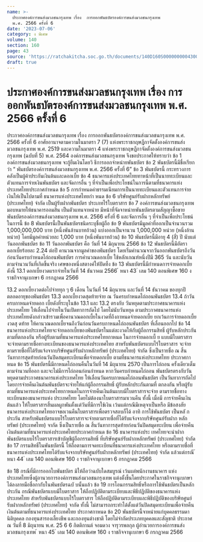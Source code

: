 ```yaml
---
name: >-
  ประกาศองค์การขนส่งมวลชนกรุงเทพ เรื่อง  การออกพันธบัตรองค์การขนส่งมวลชนกรุงเทพ
  พ.ศ. 2566 ครั้งที่ 6
date: '2023-07-06'
category: ง พิเศษ
volume: 140
section: 160
page: 43
source: 'https://ratchakitcha.soc.go.th/documents/140D160S0000000004300.pdf'
draft: true
---
```


# ประกาศองค์การขนส่งมวลชนกรุงเทพ เรื่อง  การออกพันธบัตรองค์การขนส่งมวลชนกรุงเทพ พ.ศ. 2566 ครั้งที่ 6

ประกาศองค์การขนส่งมวลชนกรุงเทพ เรื่อง การออกพันธบัตรองค์การขนส่งมวลชนกรุงเทพ พ.ศ. 2566 ครั้งที่ 6 อาศัยอานาจตามความในมาตรา 7 (7) แห่งพระราชกฤษฎีกาจัดตั้งองค์การขนส่งมวลชนกรุงเทพ พ.ศ. 2519 และความในมาตรา 4 แห่งพระราชกฤษฎีกาจัดตั้งองค์การขนส่งมวลชนกรุงเทพ (ฉบับที่ 5) พ.ศ. 2564 องค์การขนส่งมวลชนกรุงเทพ จึงขอประกาศให้ทราบว่า ข้อ 1 องค์การขนส่งมวลชนกรุงเทพ จะกู้ยืมเงินโดยวิ ธีการออกจำหน่ายพันธบัตร ข้อ 2 พันธบัตรนี้มีชื่อเรียกว่า “ พันธบัตรองค์การขนส่งมวลชนกรุงเทพ พ.ศ. 2566 ครั้งที่ 6” ข้อ 3 พันธบัตรนี้ กระทรวงการคลังเป็นผู้ค้าประกันเงินต้นและดอกเบี้ย ข้อ 4 ธนาคารแห่งประเทศไทยทาหน้าที่เป็นนายทะเบียนและตัวแทนการจ่ายเงินพันธบัตร และจัดการอื่น ๆ ที่จำเป็นเพื่อประโยชน์ในการนี้ตามที่ธนาคารแห่งประเทศไทยประกาศกำหนด ข้อ 5 การกำหนดค่าธรรมเนียมการเป็นนายทะเบียนและตัวแทนการจ่ายเงินให้เป็นไปตามที่ ธนาคารแห่งประเทศไทยกำ หนด ข้อ 6 บริษัทศูนย์รับฝากหลักทรัพย์ (ประเทศไทย) จำกัด เป็นผู้รับฝากพันธบัตร ประเภทไร้ใบตราสาร ข้อ 7 องค์การขนส่งมวลชนกรุงเทพ มอบหมายให้ธนาคารออมสิน เป็นตัวแทนจาหน่าย มีหน้าที่จัดจาหน่ายพันธบัตรตามสัญญาซื้อขายพันธบัตรองค์การขนส่งมวลชนกรุงเทพ พ.ศ. 2566 ครั้งที่ 6 และจัดการอื่น ๆ ที่จำเป็นเพื่อประโยชน์ในการนี้ ข้อ 8 พันธบัตรนี้เป็นพันธบัตรชนิดระบุชื่อผู้ถือ ข้อ 9 พันธบัตรมีมูลค่าที่ออกเป็นจำนวนรวม 1,000,000,000 บาท (หนึ่งพันล้านบาทถ้วน) แบ่งออกเป็นจานวน 1,000,000 หน่วย (หนึ่งล้านหน่วย) โดยมีมูลค่าหน่วยละ 1,000 บาท (หนึ่งพันบาทถ้วน) ข้อ 10 พันธบัตรนี้มีอายุ 4 (สี่) ปี นับแต่วันออกพันธบัตร ข้อ 11 วันออกพันธบัตร คือ วันที่ 14 มิถุนายน 2566 ข้อ 12 พันธบัตรนี้มีอัตราดอกเบี้ยร้อยละ 2.24 ต่อปี คานวณจากมูลค่าของพันธบัตร โดยเริ่มคำนวณจากวันออกพันธบัตรถึงวันก่อนวันครบกำหนดไถ่ถอนพันธบัตร การคำนวณดอกเบี้ย ใช้หลักเกณฑ์หนึ่งปีมี 365 วัน และนับวันตามจำนวนวันที่เกิดขึ้นจริง เศษของหนึ่งสตางค์ให้ปัดทิ้ง ข้อ 13 พันธบัตรนี้มีกำหนดการจ่ายดอกเบี้ย ดังนี้ 13.1 ดอกเบี้ยงวดแรกจ่ายในวันที่ 14 ธันวาคม 2566 ้ หนา 43 ่ เลม 140 ตอนพิเศษ 160 ง ราชกิจจานุเบกษา 6 กรกฎาคม 2566

13.2 ดอกเบี้ยงวดต่อไปจ่ายทุก ๆ 6 เดือน ในวันที่ 14 มิถุนายน และวันที่ 14 ธันวาคม ของทุกปี ตลอดอายุของพันธบัตร 13.3 ดอกเบี้ยงวดสุดท้ายจ่าย ณ วันครบกำหนดไถ่ถอนพันธบัตร 13.4 ถ้าวันครบกาหนดจ่ายดอก เบี้ยดังที่ระบุในข้อ 13.1 และ 13.2 ตรงกับ วันหยุดตามประกาศธนาคารแห่งประเทศไทย ให้เลื่อนไปจ่ายในวันเปิดทาการถัดไป โดยไม่นับวันหยุด ตามประกาศธนาคารแห่งประเทศไทยดังกล่าวเข้ารวมเพื่อคานวณดอกเบี้ยในงวดที่ถึงกาหนดจ่ายดอกเบี้ย ยกเว้นการจ่ายดอกเบี้ยงวดสุ ดท้าย ให้คานวณดอกเบี้ยจนถึงวันก่อนวันครบกาหนดไถ่ถอนพันธบัตร ที่เลื่อนออกไป ข้อ 14 ธนาคารแห่งประเทศไทยจะจ่ายดอกเบี้ยของพันธบัตรในแต่ละงวดให้กับผู้ถือกรรมสิทธิ์ ผู้รับหลักประกันตามที่ตกลงกัน หรือผู้รับตามที่ธนาคารแห่งประเทศไทยกาหนด ในการจ่ายดอกเบี้ ย แบบมีใบตราสารจะจ่ายตามรายชื่อทางทะเบียนของธนาคารแห่งประเทศไทย สาหรับพันธบัตรแบบไร้ใบตราสาร จะจ่ายตามรายชื่อที่ได้รับแจ้งจากบริษัทศูนย์รับฝากหลักทรัพย์ (ประเทศไทย) จำกัด ซึ่งเป็นรายชื่อ ณ สิ้นวันทาการสุดท้ายก่อนวันปิดสมุดทะเบียนเพื่อจ่ายดอกเบี้ย ตามที่ธนาคารแห่งประเทศไทย ประกาศกาหนด ข้อ 15 พันธบัตรนี้มีกาหนดไถ่ถอนคืนในวันที่ 14 มิถุนายน 2570 เป็นการไถ่ถอน ครั้งเดียวเต็มตามจำนวนที่ออก และจะไม่มีการไถ่ถอนก่อนกำหนด หากวันครบกำหนดไถ่ถอน พันธบัตรตรงกับวันหยุดตามประกาศธนาคารแห่งประเทศไทย ให้เลื่อนวันครบกาหนดไถ่ถอนพันธบัตร เป็นวันทาการถัดไป โดยการจ่ายคืนเงินต้นพันธบัตรจะจ่ายให้แก่ผู้ถือกรรมสิทธิ์ ผู้รับหลักประกันตามที่ ตกลงกัน หรือผู้รับตามที่ธนาคารแห่งประเทศไทยกาหนดในการจ่ายคืนเงินต้นแบบมีใบตราสารจะจ่าย ตามรายชื่อทางทะเบียนของธนาคารแห่ง ประเทศไทย โดยไม่ต้องนาใบตราสารมาเวนคืน ทั้งนี้ เมื่อมี การจ่ายคืนเงินต้นแล้ว ให้ใบตราสารสิ้นผลผูกพันตั้งแต่วันที่มีการใช้เงิน เว้นแต่กรณีมีเหตุจาเป็นหรือ มีข้อสงสัย ธนาคารแห่งประเทศไทยอาจขอเวนคืนใบตราสารเพื่อตรวจสอบก็ได้ อาทิ การใช้พันธบัตร เป็นหลั กประกัน สาหรับพันธบัตรแบบไร้ใบตราสารจะจ่ายตามรายชื่อที่ได้รับแจ้งจากบริษัทศูนย์รับฝาก หลักทรัพย์ (ประเทศไทย) จากัด ซึ่งเป็นรายชื่อ ณ สิ้นวันทาการสุดท้ายก่อนวันปิดสมุดทะเบียน เพื่อจ่ายคืนเงินต้นตามที่ธนาคารแห่งประเทศไทยประกาศกำหนด ข้อ 16 ธนาคารแห่งประ เทศไทยจะนำฝากพันธบัตรแบบไร้ใบตราสารเข้าบัญชีผู้ถือกรรมสิทธิ์ ที่บริษัทศูนย์รับฝากหลักทรัพย์ (ประเทศไทย) จำกัด ข้อ 17 กรรมสิทธิ์ในพันธบัตรนี้ ให้ถือตามการจดทะเบียนที่ธนาคารแห่งประเทศไทย หรือตามรายชื่อที่ธนาคารแห่งประเทศไทยได้รับแจ้งจากบริษัทศูนย์รับฝำกหลักทรัพย์ (ประเทศไทย) จำกัด แล้วแต่กรณี ้ หนา 44 ่ เลม 140 ตอนพิเศษ 160 ง ราชกิจจานุเบกษา 6 กรกฎาคม 2566

ข้อ 18 กรณีที่มีการออกใบพันธบัตร มิให้ถือว่าฉบับใดสมบูรณ์ เว้นแต่พนักงานธนาคาร แห่งประเทศไทยซึ่งผู้อานวยการองค์การขนส่งมวลชนกรุงเทพ แต่งตั้งขึ้นโดยประกาศในราชกิจจานุเบกษา ได้ลงลายมือชื่อกากับในพันธบัตรฉบั บนั้นแล้ว ข้อ 19 การโอนกรรมสิทธิ์หรือการใช้พันธบัตรเป็นหลักประกัน กรณีพันธบัตรแบบมีใบตราสาร ให้ถือปฏิบัติตามระเบียบและพิธีปฏิบัติของธนาคารแห่งประเทศไทย สำหรับพันธบัตรแบบไร้ใบตราสาร ให้ถือปฏิบัติตามระเบียบและพิธีปฏิบัติของบริษัทศูนย์รับฝากหลักทรัพย์ (ประเทศไทย) จากัด ทั้งนี้ ไม่สามารถกระทำได้ตั้งแต่วันปิดสมุดทะเบียนเพื่อจ่ายคืนเงินต้นตามที่ธนาคารแห่งประเทศไทย ประกาศกาหนด ข้อ 20 พันธบัตรนี้จาหน่ายแก่บุคคลธรรมดา นิติบุคคล กองทุนสารองเลี้ยงชีพ และกองทุนต่างชาติ โดยไม่จำกัดประเภทบุคคลและสัญชาติ ประกาศ ณ วันที่ 8 มิถุนายน พ.ศ. 25 6 6 กิตติกานต์ จอมดวง จารุวรพลกุล ผู้อำนวยการองค์การขนส่งมวลชนกรุงเทพ ้ หนา 45 ่ เลม 140 ตอนพิเศษ 160 ง ราชกิจจานุเบกษา 6 กรกฎาคม 2566
